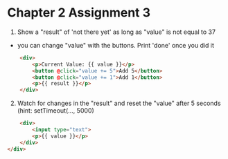 # Chapter 2 Assignment 3

1. Show a "result" of 'not there yet' as long as "value" is not equal to 37
- you can change "value" with the buttons.
Print 'done' once you did it
```html
    <div>
        <p>Current Value: {{ value }}</p>
        <button @click="value += 5">Add 5</button>
        <button @click="value += 1">Add 1</button>
        <p>{{ result }}</p>
    </div>
```

2. Watch for changes in the "result" and reset the "value" after 5 seconds
(hint: setTimeout(..., 5000)
```html
    <div>
        <input type="text">
        <p>{{ value }}</p>
    </div>
</div>
```
